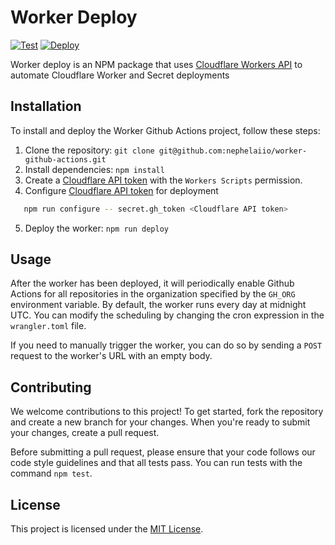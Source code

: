# Worker Deploy

[![Test](https://github.com/nephelaiio/node-worker-deploy/actions/workflows/test.yml/badge.svg)](https://github.com/nephelaiio/node-worker-github-actions/actions/workflows/test.yml)
[![Deploy](https://github.com/nephelaiio/node-worker-deploy/actions/workflows/publish.yml/badge.svg)](https://github.com/nephelaiio/node-worker-github-actions/actions/workflows/main.yml)

Worker deploy is an NPM package that uses
[Cloudflare Workers API](https://developers.cloudflare.com/workers) to automate
Cloudflare Worker and Secret deployments

## Installation

To install and deploy the Worker Github Actions project, follow these steps:

1. Clone the repository:
   `git clone git@github.com:nephelaiio/worker-github-actions.git`
2. Install dependencies: `npm install`
3. Create a [Cloudflare API token](https://developers.cloudflare.com/api) with
   the `Workers Scripts` permission.
4. Configure [Cloudflare API token](https://developers.cloudflare.com/api) for
   deployment

```sh
   npm run configure -- secret.gh_token <Cloudflare API token>
```

5. Deploy the worker: `npm run deploy`

## Usage

After the worker has been deployed, it will periodically enable Github Actions
for all repositories in the organization specified by the `GH_ORG` environment
variable. By default, the worker runs every day at midnight UTC. You can modify
the scheduling by changing the cron expression in the `wrangler.toml` file.

If you need to manually trigger the worker, you can do so by sending a `POST`
request to the worker's URL with an empty body.

## Contributing

We welcome contributions to this project! To get started, fork the repository
and create a new branch for your changes. When you're ready to submit your
changes, create a pull request.

Before submitting a pull request, please ensure that your code follows our code
style guidelines and that all tests pass. You can run tests with the command
`npm test`.

## License

This project is licensed under the
[MIT License](https://opensource.org/licenses/MIT).
